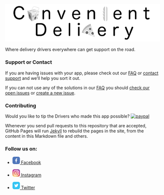 ![Welcome to Convenient Delivery](images/convenient_delivery_github_banner.png)

Where delivery drivers everywhere can get support on the road.

### Support or Contact

If you are having issues with your app, please check out our [FAQ](FAQ.md) or [contact support](operators.dba[at]gmail.com) and we’ll help you sort it out.

If you can not use any of the solutions in our [FAQ](FAQ.md) you should [check our open issues](https://github.com/non-profit-lynn/convenient-delivery/issues) or [create a new issue](https://github.com/non-profit-lynn/convenient-delivery/issues/new).

### Contributing
<!-- https://www.paypal.com/cgi-bin/webscr?cmd=_s-xclick&hosted_button_id=4BAS4836NE4FA -->
Would you like to tip the Drivers who made this app possible? [![paypal](https://www.paypalobjects.com/en_US/i/btn/btn_donateCC_LG.gif)](4BAS4836NE4FA)

Whenever you send pull requests to this repository that are accepted, GitHub Pages will run [Jekyll](https://jekyllrb.com/) to rebuild the pages in the site, from the content in this Markdown file and others.

### Follow us on:

- [![Facebook Page](images/facebook.png)  Facebook](https://www.facebook.com/convenient.delivery)

- [![Instagram Profile](images/instagram.png)  Instagram](https://www.instagram.com/convenient_delivery)

- [![Twitter Profile](images/twitter.png)  Twitter](https://twitter.com/Conven_Delivery)